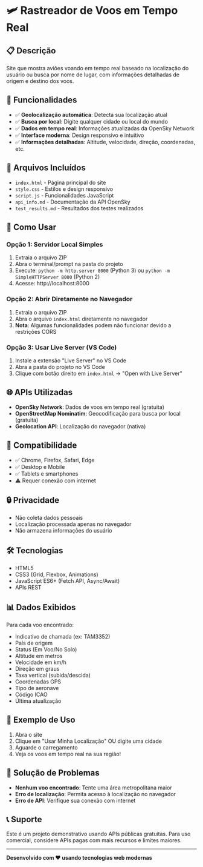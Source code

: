 # 🛩️ Rastreador de Voos em Tempo Real

## 📋 Descrição
Site que mostra aviões voando em tempo real baseado na localização do usuário ou busca por nome de lugar, com informações detalhadas de origem e destino dos voos.

## 🚀 Funcionalidades
- ✅ **Geolocalização automática**: Detecta sua localização atual
- ✅ **Busca por local**: Digite qualquer cidade ou local do mundo
- ✅ **Dados em tempo real**: Informações atualizadas da OpenSky Network
- ✅ **Interface moderna**: Design responsivo e intuitivo
- ✅ **Informações detalhadas**: Altitude, velocidade, direção, coordenadas, etc.

## 📁 Arquivos Incluídos
- `index.html` - Página principal do site
- `style.css` - Estilos e design responsivo
- `script.js` - Funcionalidades JavaScript
- `api_info.md` - Documentação da API OpenSky
- `test_results.md` - Resultados dos testes realizados

## 🔧 Como Usar

### Opção 1: Servidor Local Simples
1. Extraia o arquivo ZIP
2. Abra o terminal/prompt na pasta do projeto
3. Execute: `python -m http.server 8000` (Python 3) ou `python -m SimpleHTTPServer 8000` (Python 2)
4. Acesse: http://localhost:8000

### Opção 2: Abrir Diretamente no Navegador
1. Extraia o arquivo ZIP
2. Abra o arquivo `index.html` diretamente no navegador
3. **Nota**: Algumas funcionalidades podem não funcionar devido a restrições CORS

### Opção 3: Usar Live Server (VS Code)
1. Instale a extensão "Live Server" no VS Code
2. Abra a pasta do projeto no VS Code
3. Clique com botão direito em `index.html` → "Open with Live Server"

## 🌐 APIs Utilizadas
- **OpenSky Network**: Dados de voos em tempo real (gratuita)
- **OpenStreetMap Nominatim**: Geocodificação para busca por local (gratuita)
- **Geolocation API**: Localização do navegador (nativa)

## 📱 Compatibilidade
- ✅ Chrome, Firefox, Safari, Edge
- ✅ Desktop e Mobile
- ✅ Tablets e smartphones
- ⚠️ Requer conexão com internet

## 🔒 Privacidade
- Não coleta dados pessoais
- Localização processada apenas no navegador
- Não armazena informações do usuário

## 🛠️ Tecnologias
- HTML5
- CSS3 (Grid, Flexbox, Animations)
- JavaScript ES6+ (Fetch API, Async/Await)
- APIs REST

## 📊 Dados Exibidos
Para cada voo encontrado:
- Indicativo de chamada (ex: TAM3352)
- País de origem
- Status (Em Voo/No Solo)
- Altitude em metros
- Velocidade em km/h
- Direção em graus
- Taxa vertical (subida/descida)
- Coordenadas GPS
- Tipo de aeronave
- Código ICAO
- Última atualização

## 🎯 Exemplo de Uso
1. Abra o site
2. Clique em "Usar Minha Localização" OU digite uma cidade
3. Aguarde o carregamento
4. Veja os voos em tempo real na sua região!

## 🔧 Solução de Problemas
- **Nenhum voo encontrado**: Tente uma área metropolitana maior
- **Erro de localização**: Permita acesso à localização no navegador
- **Erro de API**: Verifique sua conexão com internet

## 📞 Suporte
Este é um projeto demonstrativo usando APIs públicas gratuitas. Para uso comercial, considere APIs pagas com mais recursos e limites maiores.

---
**Desenvolvido com ❤️ usando tecnologias web modernas**

